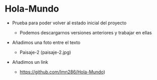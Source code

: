 # Hola-Mundo

- Prueba para poder volver al estado inicial del proyecto
  - Podemos descargarnos versiones anteriores y trabajar en ellas

- Añadimos una foto entre el texto
   - Paisaje-2 (paisaje-2.jpg)

- Añadimos un link
   - https://github.com/lmn286/Hola-Mundo)
